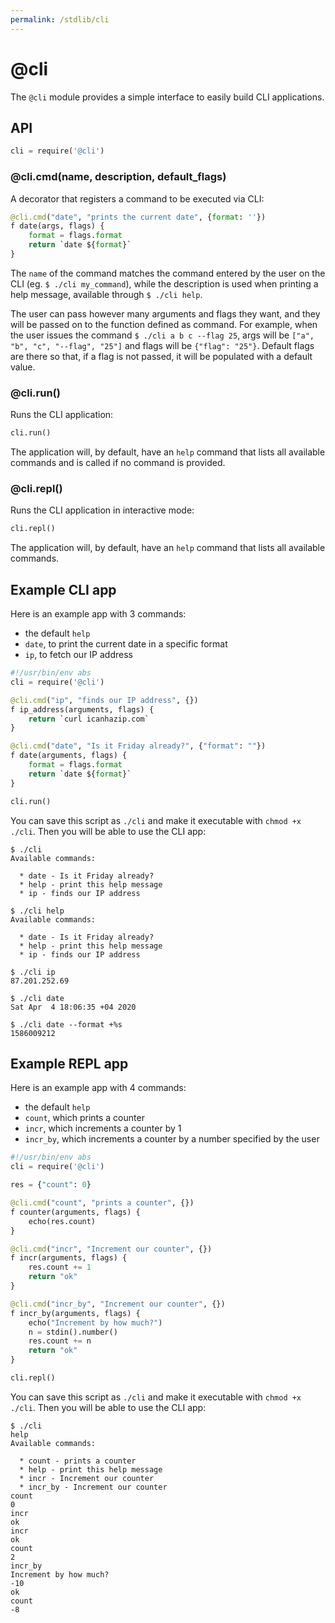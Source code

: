 ```yaml
---
permalink: /stdlib/cli
---
```


# @cli

The `@cli` module provides a simple interface to
easily build CLI applications.

## API

```py
cli = require('@cli')
```

### @cli.cmd(name, description, default_flags)

A decorator that registers a command to be executed via CLI:

```py
@cli.cmd("date", "prints the current date", {format: ''})
f date(args, flags) {
    format = flags.format
    return `date ${format}`
}
```

The `name` of the command matches the command entered
by the user on the CLI (eg. `$ ./cli my_command`), while
the description is used when printing a help message,
available through `$ ./cli help`.

The user can pass however many arguments and flags they want,
and they will be passed on to the function defined as command.
For example, when the user issues the command `$ ./cli a b c --flag 25`,
args will be `["a", "b", "c", "--flag", "25"]` and flags will
be `{"flag": "25"}`. Default flags are there so that, if a flag
is not passed, it will be populated with a default value.

### @cli.run()

Runs the CLI application:

```py
cli.run()
```

The application will, by default, have an `help` command
that lists all available commands and is called if no command
is provided.

### @cli.repl()

Runs the CLI application in interactive mode:

```py
cli.repl()
```

The application will, by default, have an `help` command
that lists all available commands.

## Example CLI app

Here is an example app with 3 commands:

- the default `help`
- `date`, to print the current date in a specific format
- `ip`, to fetch our IP address

```py
#!/usr/bin/env abs
cli = require('@cli')

@cli.cmd("ip", "finds our IP address", {})
f ip_address(arguments, flags) {
    return `curl icanhazip.com`
}

@cli.cmd("date", "Is it Friday already?", {"format": ""})
f date(arguments, flags) {
    format = flags.format
    return `date ${format}`
}

cli.run()
```

You can save this script as `./cli` and make it executable
with `chmod +x ./cli`. Then you will be able to use the CLI
app:

```
$ ./cli
Available commands:

  * date - Is it Friday already?
  * help - print this help message
  * ip - finds our IP address

$ ./cli help
Available commands:

  * date - Is it Friday already?
  * help - print this help message
  * ip - finds our IP address

$ ./cli ip
87.201.252.69

$ ./cli date
Sat Apr  4 18:06:35 +04 2020

$ ./cli date --format +%s
1586009212
```

## Example REPL app

Here is an example app with 4 commands:

- the default `help`
- `count`, which prints a counter
- `incr`, which increments a counter by 1
- `incr_by`, which increments a counter by a number specified by the user

```py
#!/usr/bin/env abs
cli = require('@cli')

res = {"count": 0}

@cli.cmd("count", "prints a counter", {})
f counter(arguments, flags) {
    echo(res.count)
}

@cli.cmd("incr", "Increment our counter", {})
f incr(arguments, flags) {
    res.count += 1
    return "ok"
}

@cli.cmd("incr_by", "Increment our counter", {})
f incr_by(arguments, flags) {
    echo("Increment by how much?")
    n = stdin().number()
    res.count += n
    return "ok"
}

cli.repl()
```

You can save this script as `./cli` and make it executable
with `chmod +x ./cli`. Then you will be able to use the CLI
app:

```
$ ./cli
help
Available commands:

  * count - prints a counter
  * help - print this help message
  * incr - Increment our counter
  * incr_by - Increment our counter
count
0
incr
ok
incr
ok
count
2
incr_by
Increment by how much?
-10
ok
count
-8
```
